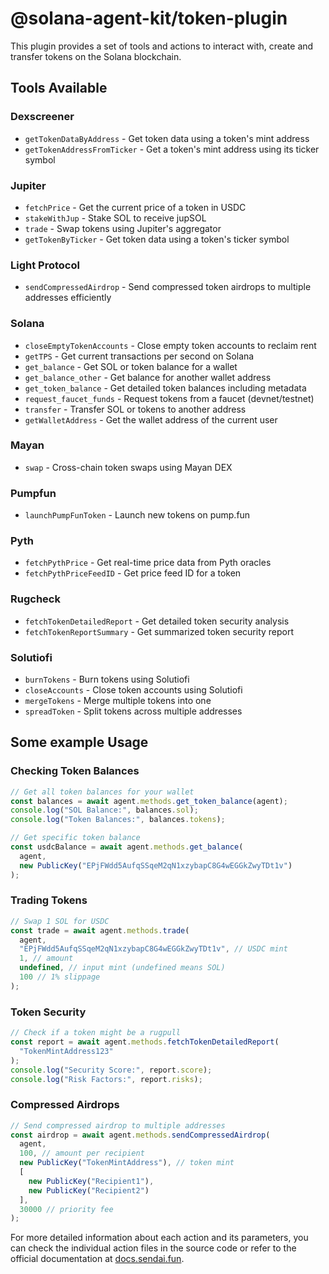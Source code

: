 # @solana-agent-kit/token-plugin

This plugin provides a set of tools and actions to interact with, create and transfer tokens on the Solana blockchain.

## Tools Available

### Dexscreener
- `getTokenDataByAddress` - Get token data using a token's mint address
- `getTokenAddressFromTicker` - Get a token's mint address using its ticker symbol

### Jupiter
- `fetchPrice` - Get the current price of a token in USDC
- `stakeWithJup` - Stake SOL to receive jupSOL
- `trade` - Swap tokens using Jupiter's aggregator
- `getTokenByTicker` - Get token data using a token's ticker symbol

### Light Protocol
- `sendCompressedAirdrop` - Send compressed token airdrops to multiple addresses efficiently

### Solana
- `closeEmptyTokenAccounts` - Close empty token accounts to reclaim rent
- `getTPS` - Get current transactions per second on Solana
- `get_balance` - Get SOL or token balance for a wallet
- `get_balance_other` - Get balance for another wallet address
- `get_token_balance` - Get detailed token balances including metadata
- `request_faucet_funds` - Request tokens from a faucet (devnet/testnet)
- `transfer` - Transfer SOL or tokens to another address
- `getWalletAddress` - Get the wallet address of the current user

### Mayan
- `swap` - Cross-chain token swaps using Mayan DEX

### Pumpfun
- `launchPumpFunToken` - Launch new tokens on pump.fun

### Pyth
- `fetchPythPrice` - Get real-time price data from Pyth oracles
- `fetchPythPriceFeedID` - Get price feed ID for a token

### Rugcheck
- `fetchTokenDetailedReport` - Get detailed token security analysis
- `fetchTokenReportSummary` - Get summarized token security report

### Solutiofi
- `burnTokens` - Burn tokens using Solutiofi
- `closeAccounts` - Close token accounts using Solutiofi
- `mergeTokens` - Merge multiple tokens into one
- `spreadToken` - Split tokens across multiple addresses

## Some example Usage

### Checking Token Balances
```typescript
// Get all token balances for your wallet
const balances = await agent.methods.get_token_balance(agent);
console.log("SOL Balance:", balances.sol);
console.log("Token Balances:", balances.tokens);

// Get specific token balance
const usdcBalance = await agent.methods.get_balance(
  agent,
  new PublicKey("EPjFWdd5AufqSSqeM2qN1xzybapC8G4wEGGkZwyTDt1v")
);
```

### Trading Tokens
```typescript
// Swap 1 SOL for USDC
const trade = await agent.methods.trade(
  agent,
  "EPjFWdd5AufqSSqeM2qN1xzybapC8G4wEGGkZwyTDt1v", // USDC mint
  1, // amount
  undefined, // input mint (undefined means SOL)
  100 // 1% slippage
);
```

### Token Security
```typescript
// Check if a token might be a rugpull
const report = await agent.methods.fetchTokenDetailedReport(
  "TokenMintAddress123"
);
console.log("Security Score:", report.score);
console.log("Risk Factors:", report.risks);
```

### Compressed Airdrops
```typescript
// Send compressed airdrop to multiple addresses
const airdrop = await agent.methods.sendCompressedAirdrop(
  agent,
  100, // amount per recipient
  new PublicKey("TokenMintAddress"), // token mint
  [
    new PublicKey("Recipient1"),
    new PublicKey("Recipient2")
  ],
  30000 // priority fee
);
```

For more detailed information about each action and its parameters, you can check the individual action files in the source code or refer to the official documentation at [docs.sendai.fun](https://docs.sendai.fun).
